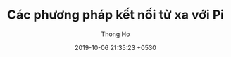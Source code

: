 ---
layout: post
title: Các phương pháp kết nối từ xa với Pi
author: Thong Ho
date: '2019-10-06 21:35:23 +0530'
categories: embedded_computer
summary:  Hướng dẫn các phương pháp kết nối từ xa với pi
thumbnail: siteleaf.jpg
permalink: /:categories/remote-rpi
---